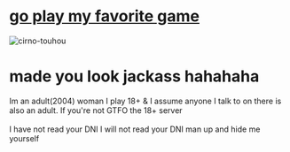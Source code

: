 <a href="https://store.steampowered.com/app/459080/YIIK_A_Postmodern_RPG/"><h1>go play my favorite game</h1></a>
![cirno-touhou](https://github.com/user-attachments/assets/a47b5316-4bcc-4a65-9bab-f5833ce1778f)
<br>
<h1>made you look jackass hahahaha</h1>

Im an adult(2004) woman
I play 18+ & I assume anyone I talk to on there is also an adult. If you're not GTFO the 18+ server<br><br>I have not read your DNI I will not read your DNI man up and hide me yourself
